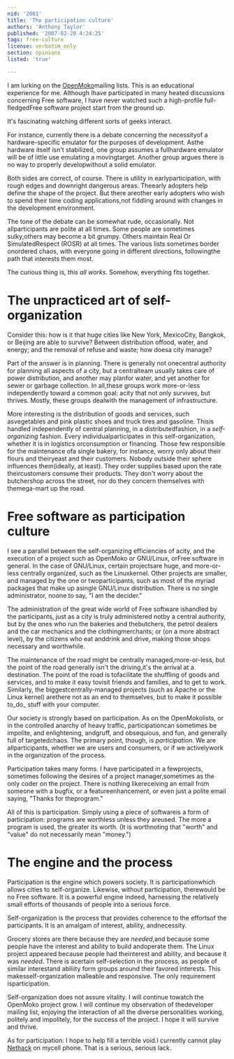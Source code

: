 ```yaml
---
nid: '2081'
title: 'The participation culture'
authors: 'Anthony Taylor'
published: '2007-02-20 4:24:25'
tags: free-culture
license: verbatim_only
section: opinions
listed: 'true'

---
```

I am lurking on the [OpenMoko](http://openmoko.org/)mailing lists. This is an educational experience for me. Although Ihave participated in many heated discussions concerning Free software, I have never watched such a high-profile full-fledgedFree software project start from the ground up.

It's fascinating watching different sorts of geeks interact.


<!--break-->


For instance, currently there is a debate concerning the necessityof a hardware-specific emulator for the purposes of development. Asthe hardware itself isn't stabilized, one group assumes a fullhardware emulator will be of little use emulating a movingtarget. Another group argues there is no way to properly developwithout a solid emulator.

Both sides are correct, of course. There is utility in earlyparticipation, with rough edges and downright dangerous areas. Theearly adopters help define the shape of the project. But there areother early adopters who wish to spend their time coding applications,not fiddling around with changes in the development environment.

The tone of the debate can be somewhat rude, occasionally. Not allparticipants are polite at all times. Some people are sometimes sulky,others may become a bit grumpy. Others maintain Real Or SimulatedRespect (ROSR) at all times. The various lists sometimes border onordered chaos, with everyone going in different directions, followingthe path that interests them most.

The curious thing is, _this all works_. Somehow, everything fits together.


# The unpracticed art of self-organization

Consider this: how is it that huge cities like New York, MexicoCity, Bangkok, or Beijing are able to survive? Between distribution offood, water, and energy; and the removal of refuse and waste; how doesa city manage?

Part of the answer is in planning. There is generally not onecentral authority for planning all aspects of a city, but a centralteam usually takes care of power distribution, and another may planfor water, and yet another for sewer or garbage collection. In all,these groups work more-or-less independently toward a common goal: acity that not only survives, but thrives. Mostly, these groups dealwith the management of infrastructure.

More interesting is the distribution of goods and services, such asvegetables and pink plastic shoes and truck tires and gasoline. Thisis handled independently of central planning, in a distributedfashion, in a _self-organizing_ fashion. Every individualparticipates in this self-organization, whether it is in logistics orconsumption or financing. Those few responsible for the maintenance ofa single bakery, for instance, worry only about their flours and theiryeast and their customers. Nobody outside their sphere influences them(ideally, at least). They order supplies based upon the rate theircustomers consume their products. They don't worry about the butchershop across the street, nor do they concern themselves with themega-mart up the road.


# Free software as participation culture

I see a parallel between the self-organizing efficiencies of acity, and the execution of a project such as OpenMoko or GNU/Linux, orFree software in general. In the case of GNU/Linux, certain projectsare huge, and more-or-less centrally organized, such as the Linuxkernel. Other projects are smaller, and managed by the one or twoparticipants, such as most of the myriad packages that make up asingle GNU/Linux distribution. There is no single administrator, noone to say, "I am the decider."

The administration of the great wide world of Free software ishandled by the participants, just as a city is truly administered notby a central authority, but by the ones who run the bakeries and thebutchers, the petrol dealers and the car mechanics and the clothingmerchants; or (on a more abstract level), by the citizens who eat anddrink and drive, making those shops necessary and worthwhile.

The maintenance of the road might be centrally managed,more-or-less, but the point of the road generally isn't the driving,it's the arrival at a destination. The point of the road is tofacilitate the shuffling of goods and services, and to make it easy tovisit friends and families, and to get to work. Similarly, the biggestcentrally-managed projects (such as Apache or the Linux kernel) arethere not as an end to themselves, but to make it possible to_do_ stuff with your computer.

Our society is strongly based on participation. As on the OpenMokolists, or in the controlled anarchy of heavy traffic, participationcan sometimes be impolite, and enlightening, andgruff, and obsequious, and fun, and generally full of targetedchaos. The primary point, though, is _participation_. We are allparticipants, whether we are users and consumers, or if we activelywork in the organization of the process.

Participation takes many forms. I have participated in a fewprojects, sometimes following the desires of a project manager,sometimes as the only coder on the project. There is nothing likereceiving an email from someone with a bugfix, or a featureenhancement, or even just a polite email saying, "Thanks for theprogram."

All of this is participation. Simply using a piece of softwareis a form of participation: programs are worthless unless they areused. The more a program is used, the greater its worth. (It is worthnoting that "worth" and "value" do not necessarily mean "money.")


# The engine and the process

Participation is the engine which powers society. It is participationwhich allows cities to self-organize. Likewise, without participation, therewould be no Free software. It is a powerful engine indeed, harnessing the relatively small efforts of thousands of people into a serious force.

Self-organization is the process that provides coherence to the effortsof the participants. It is an amalgam of interest, ability, andnecessity.

Grocery stores are there because they are _needed_,and because some people have the interest and ability to build andoperate them. The Linux project appeared because people had theinterest and ability, and because it was _needed_. There is acertain self-selection in the process, as people of similar interestand abiliity form groups around their favored interests. This makesself-organization malleable and responsive. The only requirement isparticipation.

Self-organization does not assure vitality. I will continue towatch the OpenMoko project grow. I will continue my observation of thedeveloper mailing list, enjoying the interaction of all the diverse personalities working, politely and impolitely, for the success of the project. I hope it will survive and thrive.

As for participation: I hope to help fill a terrible void.I currently cannot play [Nethack](http://nethack.org/) on mycell phone. That is a serious, serious lack.

